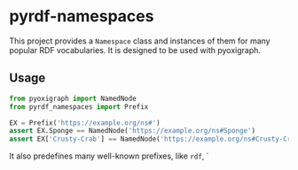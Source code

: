 # pyrdf-namespaces

This project provides a `Namespace` class and instances of them for many popular RDF vocabularies.
It is designed to be used with pyoxigraph.

## Usage

```py
from pyoxigraph import NamedNode
from pyrdf_namespaces import Prefix

EX = Prefix('https://example.org/ns#')
assert EX.Sponge == NamedNode('https://example.org/ns#Sponge')
assert EX['Crusty-Crab'] == NamedNode('https://example.org/ns#Crusty-Crab')
```

It also predefines many well-known prefixes, like `rdf`, `
